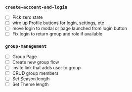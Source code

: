 ### `create-account-and-login`
- [ ] Pick zero state
- [ ] wire up Profile buttons for login, settings, etc
- [ ] move login to modal or page launched from login button
- [ ] Fix login to return group and role if available
### `group-management`
- [ ] Group Page
- [ ] Create new group flow
- [ ] invite link that adds user to group
- [ ] CRUD group members
- [ ] Set Season length
- [ ] Set Theme length
